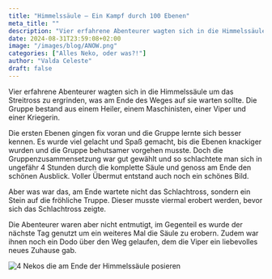 ```yaml
---
title: "Himmelssäule – Ein Kampf durch 100 Ebenen"
meta_title: ""
description: "Vier erfahrene Abenteurer wagten sich in die Himmelssäule um das Streitross zu ergrinden, was am Ende des Weges auf sie warten sollte."
date: 2024-08-31T23:59:08+02:00
image: "/images/blog/ANOW.png"
categories: ["Alles Neko, oder was?!"]
author: "Valda Celeste"
draft: false
---
```


Vier erfahrene Abenteurer wagten sich in die Himmelssäule um das Streitross zu ergrinden, was am Ende des Weges auf sie warten sollte.
Die Gruppe bestand aus einem Heiler, einem Maschinisten, einer Viper und einer Kriegerin. 

Die ersten Ebenen gingen fix voran und die Gruppe lernte sich besser kennen. Es wurde viel gelacht und Spaß gemacht, bis die Ebenen knackiger wurden und die Gruppe behutsamer vorgehen musste. Doch die Gruppenzusammensetzung war gut gewählt und so schlachtete man sich in ungefähr 4 Stunden durch die komplette Säule und genoss am Ende den schönen Ausblick. Voller Übermut entstand auch noch ein schönes Bild. 

Aber was war das, am Ende wartete nicht das Schlachtross, sondern ein Stein auf die fröhliche Truppe. Dieser musste viermal erobert werden, bevor sich das Schlachtross zeigte.

Die Abenteurer waren aber nicht entmutigt, im Gegenteil es wurde der nächste Tag genutzt um ein weiteres Mal die Säule zu erobern. Zudem war ihnen noch ein Dodo über den Weg gelaufen, dem die Viper ein liebevolles neues Zuhause gab.

![4 Nekos die am Ende der Himmelssäule posieren](images/blog/screenshots/1725141531-ANOW_Himmelssaeule.jpeg)